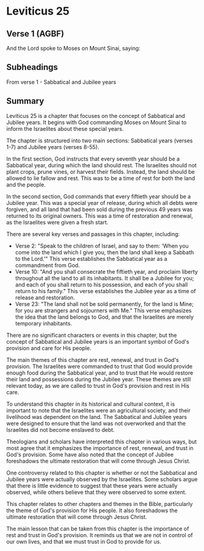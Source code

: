 # Leviticus 25

## Verse 1 (AGBF)

And the Lord spoke to Moses on Mount Sinai, saying:

## Subheadings

From verse 1 - Sabbatical and Jubilee years

## Summary

Leviticus 25 is a chapter that focuses on the concept of Sabbatical and Jubilee years. It begins with God commanding Moses on Mount Sinai to inform the Israelites about these special years.

The chapter is structured into two main sections: Sabbatical years (verses 1-7) and Jubilee years (verses 8-55).

In the first section, God instructs that every seventh year should be a Sabbatical year, during which the land should rest. The Israelites should not plant crops, prune vines, or harvest their fields. Instead, the land should be allowed to lie fallow and rest. This was to be a time of rest for both the land and the people.

In the second section, God commands that every fiftieth year should be a Jubilee year. This was a special year of release, during which all debts were forgiven, and all land that had been sold during the previous 49 years was returned to its original owners. This was a time of restoration and renewal, as the Israelites were given a fresh start.

There are several key verses and passages in this chapter, including:

- Verse 2: "Speak to the children of Israel, and say to them: 'When you come into the land which I give you, then the land shall keep a Sabbath to the Lord.'" This verse establishes the Sabbatical year as a commandment from God.
- Verse 10: "And you shall consecrate the fiftieth year, and proclaim liberty throughout all the land to all its inhabitants. It shall be a Jubilee for you; and each of you shall return to his possession, and each of you shall return to his family." This verse establishes the Jubilee year as a time of release and restoration.
- Verse 23: "The land shall not be sold permanently, for the land is Mine; for you are strangers and sojourners with Me." This verse emphasizes the idea that the land belongs to God, and that the Israelites are merely temporary inhabitants.

There are no significant characters or events in this chapter, but the concept of Sabbatical and Jubilee years is an important symbol of God's provision and care for His people.

The main themes of this chapter are rest, renewal, and trust in God's provision. The Israelites were commanded to trust that God would provide enough food during the Sabbatical year, and to trust that He would restore their land and possessions during the Jubilee year. These themes are still relevant today, as we are called to trust in God's provision and rest in His care.

To understand this chapter in its historical and cultural context, it is important to note that the Israelites were an agricultural society, and their livelihood was dependent on the land. The Sabbatical and Jubilee years were designed to ensure that the land was not overworked and that the Israelites did not become enslaved to debt.

Theologians and scholars have interpreted this chapter in various ways, but most agree that it emphasizes the importance of rest, renewal, and trust in God's provision. Some have also noted that the concept of Jubilee foreshadows the ultimate restoration that will come through Jesus Christ.

One controversy related to this chapter is whether or not the Sabbatical and Jubilee years were actually observed by the Israelites. Some scholars argue that there is little evidence to suggest that these years were actually observed, while others believe that they were observed to some extent.

This chapter relates to other chapters and themes in the Bible, particularly the theme of God's provision for His people. It also foreshadows the ultimate restoration that will come through Jesus Christ.

The main lesson that can be taken from this chapter is the importance of rest and trust in God's provision. It reminds us that we are not in control of our own lives, and that we must trust in God to provide for us.